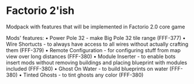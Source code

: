 # Factorio 2'ish

Modpack with features that will be implemented in Factorio 2.0 core game

Mods' features:
• Power Pole 32 - make Big Pole 32 tile range (FFF-377)
• Wire Shortucts - to always have access to all wires without actually crafting them (FFF-379)
• Remote Configuration - for configuring stuff from map view over long distances (FFF-380)
• Module Inserter - to enable bots insert mods without removing buildings and placing blueprint with modules included (FFF-380)
• Ghost On Water - to build blueprints on water (FFF-380) 
• Tinted Ghosts - to tint ghosts any color (FFF-380)
